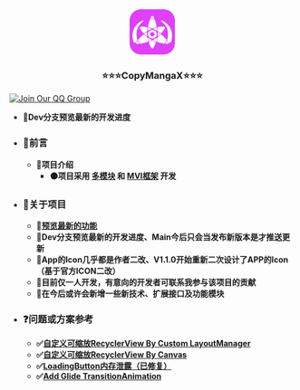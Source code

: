 <div align="center">
  <a href="https://github.com/CrowForKotlin/CopyManga_Crow">
    <img src="docs/images/logo - 1024px.png" alt="Logo" width="80" height="80">
  </a>

<h3 align="center">⭐⭐⭐CopyMangaX⭐⭐⭐</h3>

</div>

[![Join Our QQ Group](https://img.shields.io/badge/QQ%20Group-749015160-blue?style=for-the-badge&logo=tencent-qq&logoColor=white)](https://jq.qq.com/?_wv=1027&k=XIMjBxZW)
- **🔷Dev分支预览最新的开发进度**
- ### **🔶前言**
    - **🔷项目介绍**
        - **🟠项目采用 <u>多模块</u> 和 <u>MVI框架</u> 开发**

- ### **🔶关于项目**
    - **🔷[预览最新的功能](https://www.mubucm.com/doc/7dmuZK6gvPP)**
    - **🔷Dev分支预览最新的开发进度、Main今后只会当发布新版本是才推送更新**
    - **🔷App的Icon几乎都是作者二改、V1.1.0开始重新二次设计了APP的Icon（基于官方ICON二改）**
    - **🔷目前仅一人开发，有意向的开发者可联系我参与该项目的贡献**
    - **🔷在今后或许会新增一些新技术、扩展接口及功能模块**

- ### **❓问题或方案参考**
    - **✅[自定义可缩放RecyclerView By Custom LayoutManager](https://ekibun.github.io/ekibook/2020/03/19/scalablelayoutmanager/)**
    - **✅[自定义可缩放RecyclerView By Canvas](https://github.com/AhaochGan/GalleryView)**
    - **✅[LoadingButton内存泄露（已修复）](https://github.com/leandroBorgesFerreira/LoadingButtonAndroid/issues/144#issuecomment-585668460)**
    - **✅[Add Glide TransitionAnimation](https://github.com/bumptech/glide/issues/692)**